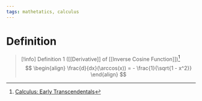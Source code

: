 ```yaml
---
tags: mathetatics, calculus
---
```


# Definition

> [!info] Definition 1 ([[Derivative]] of [[Inverse Cosine Function]])[^1]
> $$
> \begin{align}
> \frac{d}{dx}(\arccos(x)) = - \frac{1}{\sqrt{1 - x^2}}
> \end{align}
> $$

[^1]: [Calculus: Early Transcendentals](zotero://open-pdf/library/items/EEFDQ9Y5?page=246)